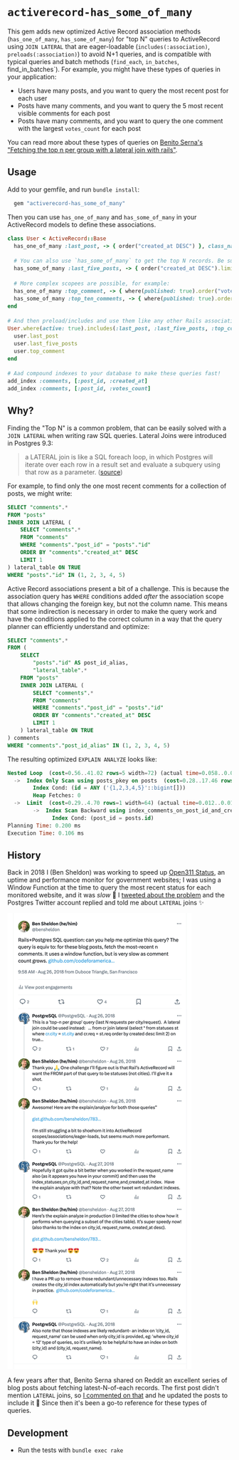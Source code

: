 # `activerecord-has_some_of_many`

This gem adds new optimized Active Record association methods (`has_one_of_many`, `has_some_of_many`) for "top N" queries to ActiveRecord using `JOIN LATERAL` that are eager-loadable (`includes(:association)`, `preloads(:association)`) to avoid N+1 queries, and is compatible with typical queries and batch methods (`find_each`, `in_batches`, find_in_batches`). For example, you might have these types of queries in your application:

- Users have many posts, and you want to query the most recent post for each user 
- Posts have many comments, and you want to query the 5 most recent visible comments for each post
- Posts have many comments, and you want to query the one comment with the largest `votes_count` for each post

You can read more about these types of queries on [Benito Serna's "Fetching the top n per group with a lateral join with rails"](https://bhserna.com/fetching-the-top-n-per-group-with-a-lateral-join-with-rails.html).

## Usage

Add to your gemfile, and run `bundle install`:

```ruby
  gem "activerecord-has_some_of_many"
```

Then you can use `has_one_of_many` and `has_some_of_many` in your ActiveRecord models to define these associations.

```ruby
class User < ActiveRecord::Base
  has_one_of_many :last_post, -> { order("created_at DESC") }, class_name: "Post"

  # You can also use `has_some_of_many` to get the top N records. Be sure to add a limit to the scope.
  has_some_of_many :last_five_posts, -> { order("created_at DESC").limit(5) }, class_name: "Post"

  # More complex scopees are possible, for example:
  has_one_of_many :top_comment, -> { where(published: true).order("votes_count DESC") }, class_name: "Comment"
  has_some_of_many :top_ten_comments, -> { where(published: true).order("votes_count DESC").limit(10) }, class_name: "Comment"
end

# And then preload/includes and use them like any other Rails association:
User.where(active: true).includes(:last_post, :last_five_posts, :top_comment).each do |user|
  user.last_post
  user.last_five_posts
  user.top_comment
end

# Aad compound indexes to your database to make these queries fast!
add_index :comments, [:post_id, :created_at]
add_index :comments, [:post_id, :votes_count]
```

## Why?

Finding the "Top N" is a common problem, that can be easily solved with a `JOIN LATERAL` when writing raw SQL queries. Lateral Joins were introduced in Postgres 9.3: 

> a LATERAL join is like a SQL foreach loop, in which Postgres will iterate over each row in a result set and evaluate a subquery using that row as a parameter. ([source](https://www.heap.io/blog/postgresqls-powerful-new-join-type-lateral))
 
For example, to find only the one most recent comments for a collection of posts, we might write:

```sql
SELECT "comments".*
FROM "posts"
INNER JOIN LATERAL (
    SELECT "comments".*
    FROM "comments"
    WHERE "comments"."post_id" = "posts"."id"
    ORDER BY "comments"."created_at" DESC
    LIMIT 1
) lateral_table ON TRUE
WHERE "posts"."id" IN (1, 2, 3, 4, 5)
```

Active Record associations present a bit of a challenge. This is because the association query has `WHERE` conditions added _after_ the association scope that allows changing the foreign key, but not the column name. This means that some indirection is necessary in order to make the query work and have the conditions applied to the correct column in a way that the query planner can efficiently understand and optimize:

```SQL
SELECT "comments".*
FROM (
    SELECT
        "posts"."id" AS post_id_alias,
        "lateral_table".*
    FROM "posts"
    INNER JOIN LATERAL (
        SELECT "comments".*
        FROM "comments"
        WHERE "comments"."post_id" = "posts"."id"
        ORDER BY "comments"."created_at" DESC
        LIMIT 1
    ) lateral_table ON TRUE
) comments
WHERE "comments"."post_id_alias" IN (1, 2, 3, 4, 5)
```

The resulting optimized `EXPLAIN ANALYZE` looks like:

```sql
Nested Loop  (cost=0.56..41.02 rows=5 width=72) (actual time=0.058..0.082 rows=4 loops=1)
  ->  Index Only Scan using posts_pkey on posts  (cost=0.28..17.46 rows=5 width=8) (actual time=0.022..0.027 rows=4 loops=1)
        Index Cond: (id = ANY ('{1,2,3,4,5}'::bigint[]))
        Heap Fetches: 0
  ->  Limit  (cost=0.29..4.70 rows=1 width=64) (actual time=0.012..0.013 rows=1 loops=4)
        ->  Index Scan Backward using index_comments_on_post_id_and_created_at on comments  (cost=0.29..44.46 rows=10 width=64) (actual time=0.012..0.012 rows=1 loops=4)
              Index Cond: (post_id = posts.id)
Planning Time: 0.200 ms
Execution Time: 0.106 ms
```

## History

Back in 2018 I (Ben Sheldon) was working to speed up [Open311 Status](https://status.open311.org), an uptime and performance monitor for government websites; I was using a Window Function at the time to query the most recent status for each monitored website, and it was _slow_ 🐌 I [tweeted about the problem](https://x.com/postgresql/status/1033797250936389633) and the Postgres Twitter account replied and told me about `LATERAL` joins ✨

![Tweet from Postgres](history.jpg)

A few years after that, Benito Serna shared on Reddit an excellent series of blog posts about fetching latest-N-of-each records. The first post didn't mention `LATERAL` joins, so [I commented on that](https://www.reddit.com/r/rails/comments/kmofhp/comment/ghnf0hy/) and he updated the posts to include it 🙌 Since then it's been a go-to reference for these types of queries.

## Development

- Run the tests with `bundle exec rake`
